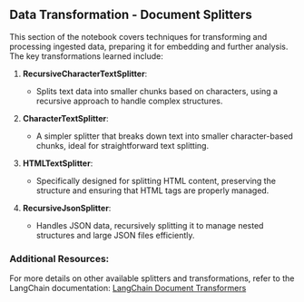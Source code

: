## Data Transformation - Document Splitters

This section of the notebook covers techniques for transforming and processing ingested data, preparing it for embedding and further analysis. The key transformations learned include:

1. **RecursiveCharacterTextSplitter**:
   - Splits text data into smaller chunks based on characters, using a recursive approach to handle complex structures.

2. **CharacterTextSplitter**:
   - A simpler splitter that breaks down text into smaller character-based chunks, ideal for straightforward text splitting.

3. **HTMLTextSplitter**:
   - Specifically designed for splitting HTML content, preserving the structure and ensuring that HTML tags are properly managed.

4. **RecursiveJsonSplitter**:
   - Handles JSON data, recursively splitting it to manage nested structures and large JSON files efficiently.

### Additional Resources:
For more details on other available splitters and transformations, refer to the LangChain documentation:
[LangChain Document Transformers](https://python.langchain.com/v0.1/docs/modules/data_connection/document_transformers/)
